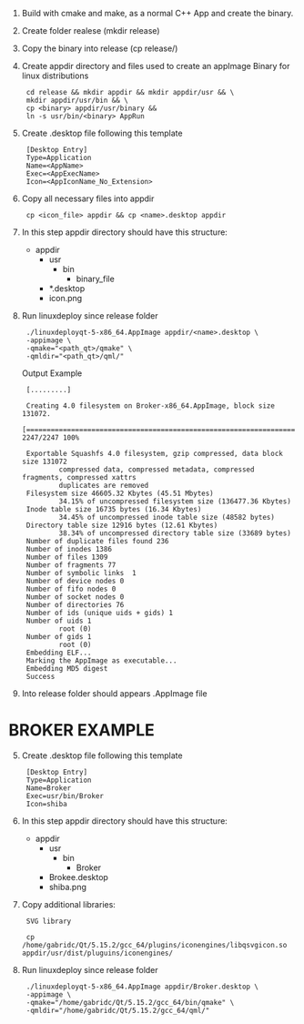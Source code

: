 
1. Build with cmake and make, as a normal C++ App and create the binary.
2. Create folder realese (mkdir release)
3. Copy the binary into release (cp <binary> release/)
4. Create appdir directory and files used to create an appImage Binary for linux distributions

        cd release && mkdir appdir && mkdir appdir/usr && \
        mkdir appdir/usr/bin && \ 
        cp <binary> appdir/usr/binary &&
        ln -s usr/bin/<binary> AppRun

5. Create .desktop file following this template

        [Desktop Entry]
        Type=Application
        Name=<AppName>
        Exec=<AppExecName>
        Icon=<AppIconName_No_Extension>

6. Copy all necessary files into appdir
        
        cp <icon_file> appdir && cp <name>.desktop appdir


7. In this step appdir directory should have this structure:

    - appdir
        - usr
            - bin
                - binary_file
        - *.desktop
        - icon.png

8. Run linuxdeploy since release folder
        
        ./linuxdeployqt-5-x86_64.AppImage appdir/<name>.desktop \ 
        -appimage \ 
        -qmake="<path_qt>/qmake" \ 
        -qmldir="<path_qt>/qml/"

    Output Example

        [.........]
        
        Creating 4.0 filesystem on Broker-x86_64.AppImage, block size 131072.
        [=================================================================================================\] 2247/2247 100%

        Exportable Squashfs 4.0 filesystem, gzip compressed, data block size 131072
                compressed data, compressed metadata, compressed fragments, compressed xattrs
                duplicates are removed
        Filesystem size 46605.32 Kbytes (45.51 Mbytes)
                34.15% of uncompressed filesystem size (136477.36 Kbytes)
        Inode table size 16735 bytes (16.34 Kbytes)
                34.45% of uncompressed inode table size (48582 bytes)
        Directory table size 12916 bytes (12.61 Kbytes)
                38.34% of uncompressed directory table size (33689 bytes)
        Number of duplicate files found 236
        Number of inodes 1386
        Number of files 1309
        Number of fragments 77
        Number of symbolic links  1
        Number of device nodes 0
        Number of fifo nodes 0
        Number of socket nodes 0
        Number of directories 76
        Number of ids (unique uids + gids) 1
        Number of uids 1
                root (0)
        Number of gids 1
                root (0)
        Embedding ELF...
        Marking the AppImage as executable...
        Embedding MD5 digest
        Success


9.  Into release folder should appears .AppImage file


#
# BROKER EXAMPLE

5. Create .desktop file following this template

        [Desktop Entry]
        Type=Application
        Name=Broker
        Exec=usr/bin/Broker
        Icon=shiba
7. In this step appdir directory should have this structure:

    - appdir
        - usr
            - bin
                - Broker
        - Brokee.desktop
        - shiba.png

8. Copy additional libraries: 

        SVG library
  
        cp /home/gabridc/Qt/5.15.2/gcc_64/plugins/iconengines/libqsvgicon.so  appdir/usr/dist/pluguins/iconengines/

9. Run linuxdeploy since release folder
        
        ./linuxdeployqt-5-x86_64.AppImage appdir/Broker.desktop \ 
        -appimage \ 
        -qmake="/home/gabridc/Qt/5.15.2/gcc_64/bin/qmake" \ 
        -qmldir="/home/gabridc/Qt/5.15.2/gcc_64/qml/"
       